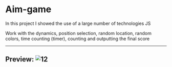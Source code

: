 # Aim-game
In this project I showed the use of a large number of technologies JS

Work with the dynamics, position selection, random 
location, random colors, time counting (timer), counting and outputting the final score

-------------------------------------------------------------------
Preview:
![12](https://user-images.githubusercontent.com/110101692/202486013-97552566-75cf-4ccf-b868-0f6cf0b5a1dc.gif)
-------------------------------------------------------------------

